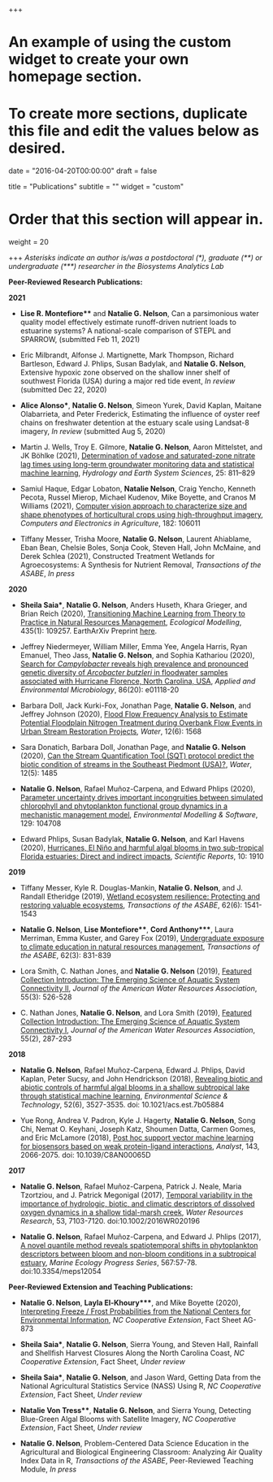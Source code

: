 +++
# An example of using the custom widget to create your own homepage section.
# To create more sections, duplicate this file and edit the values below as desired.

date = "2016-04-20T00:00:00"
draft = false

title = "Publications"
subtitle = ""
widget = "custom"

# Order that this section will appear in.
weight = 20

+++
*Asterisks indicate an author is/was a postdoctoral (&#42;), graduate (&#42;&#42;) or undergraduate (&#42;&#42;&#42;) researcher in the Biosystems Analytics Lab*  

**Peer-Reviewed Research Publications:**  

**2021**

- **Lise R. Montefiore&#42;&#42;** and **Natalie G. Nelson**, Can a parsimonious water quality model effectively estimate runoff-driven nutrient loads to estuarine systems? A national-scale comparison of STEPL and SPARROW, (submitted Feb 11, 2021)  

- Eric Milbrandt, Alfonse J. Martignette, Mark Thompson, Richard Bartleson, Edward J. Phlips, Susan Badylak, and **Natalie G. Nelson**, Extensive hypoxic zone observed on the shallow inner shelf of southwest Florida (USA) during a major red tide event, *In review* (submitted Dec 22, 2020)  

- **Alice Alonso&#42;**, **Natalie G. Nelson**, Simeon Yurek, David Kaplan, Maitane Olabarrieta, and Peter Frederick, Estimating the influence of oyster reef chains on freshwater detention at the estuary scale using Landsat-8 imagery, *In review* (submitted Aug 5, 2020)  

- Martin J. Wells, Troy E. Gilmore, **Natalie G. Nelson**, Aaron Mittelstet, and JK Böhlke (2021), [Determination of vadose and saturated-zone nitrate lag times using long-term groundwater monitoring data and statistical machine learning](https://hess.copernicus.org/articles/25/811/2021/), *Hydrology and Earth System Sciences*, 25: 811–829

- Samiul Haque, Edgar Lobaton, **Natalie Nelson**, Craig Yencho, Kenneth Pecota, Russel Mierop, Michael Kudenov, Mike Boyette, and Cranos M Williams (2021), [Computer vision approach to characterize size and shape phenotypes of  horticultural crops using high-throughput imagery](https://doi.org/10.1016/j.compag.2021.106011), *Computers and Electronics in Agriculture*, 182: 106011  

- Tiffany Messer, Trisha Moore, **Natalie G. Nelson**, Laurent Ahiablame, Eban Bean, Chelsie Boles, Sonja Cook, Steven Hall, John McMaine, and Derek Schlea (2021), Constructed Treatment Wetlands for Agroecosystems: A Synthesis for Nutrient Removal, *Transactions of the ASABE*, *In press*

**2020**  

- **Sheila Saia&#42;**, **Natalie G. Nelson**, Anders Huseth, Khara Grieger, and Brian Reich (2020), [Transitioning Machine Learning from Theory to Practice in Natural Resources Management](https://doi.org/10.1016/j.ecolmodel.2020.109257), *Ecological Modelling*, 435(1): 109257. EarthArXiv Preprint [here](https://doi.org/10.31223/X5D01H).   

- Jeffrey Niedermeyer, William Miller, Emma Yee, Angela Harris, Ryan Emanuel, Theo Jass, **Natalie G. Nelson**, and Sophia Kathariou (2020), [Search for *Campylobacter* reveals high prevalence and pronounced genetic diversity of *Arcobacter butzleri* in floodwater samples associated with Hurricane Florence, North Carolina, USA](https://doi.org/10.1128/AEM.01118-20), *Applied and Environmental Microbiology*, 86(20): e01118-20

- Barbara Doll, Jack Kurki-Fox, Jonathan Page, **Natalie G. Nelson**, and Jeffrey Johnson (2020), [Flood Flow Frequency Analysis to Estimate Potential Floodplain Nitrogen Treatment during Overbank Flow Events in Urban Stream Restoration Projects](https://www.mdpi.com/2073-4441/12/6/1568), *Water*, 12(6): 1568  

- Sara Donatich, Barbara Doll, Jonathan Page, and **Natalie G. Nelson** (2020), [Can the Stream Quantification Tool (SQT) protocol predict the biotic condition
of streams in the Southeast Piedmont (USA)?](https://doi.org/10.3390/w12051485), *Water*, 12(5): 1485  

- **Natalie G. Nelson**, Rafael Muñoz-Carpena, and Edward Phlips (2020), [Parameter uncertainty drives important incongruities between simulated chlorophyll and phytoplankton functional group dynamics in a mechanistic management model](https://www.sciencedirect.com/science/article/pii/S1364815219310047), *Environmental Modelling & Software*, 129: 104708

- Edward Phlips, Susan Badylak, **Natalie G. Nelson**, and Karl Havens (2020), [Hurricanes, El Niño and harmful algal blooms in two sub-tropical Florida estuaries: Direct and indirect impacts](https://www.nature.com/articles/s41598-020-58771-4), *Scientific Reports*, 10: 1910  

**2019**

- Tiffany Messer, Kyle R. Douglas-Mankin, **Natalie G. Nelson**, and J. Randall Etheridge (2019), [Wetland ecosystem resilience: Protecting and restoring valuable ecosystems](https://elibrary.asabe.org/abstract.asp?aid=50870), *Transactions of the ASABE*, 62(6): 1541-1543  

- **Natalie G. Nelson**, **Lise Montefiore&#42;&#42;**, **Cord Anthony&#42;&#42;&#42;**, Laura Merriman, Emma Kuster, and Garey Fox (2019), [Undergraduate exposure to climate education in natural resources management](https://elibrary.asabe.org/abstract.asp?aid=50209), *Transactions of the ASABE*, 62(3): 831-839

- Lora Smith, C. Nathan Jones, and **Natalie G. Nelson** (2019), [Featured Collection Introduction: The Emerging Science of Aquatic System Connectivity II](https://onlinelibrary.wiley.com/doi/full/10.1111/1752-1688.12760), *Journal of the American Water Resources Association*, 55(3): 526-528

- C. Nathan Jones, **Natalie G. Nelson**, and Lora Smith (2019), [Featured Collection Introduction: The Emerging Science of Aquatic System Connectivity I](https://onlinelibrary.wiley.com/doi/full/10.1111/1752-1688.12739), *Journal of the American Water Resources Association*, 55(2), 287-293 

**2018**

- **Natalie G. Nelson**, Rafael Muñoz-Carpena, Edward J. Phlips, David Kaplan, Peter Sucsy, and John Hendrickson (2018), [Revealing biotic and abiotic controls of harmful algal blooms in a shallow subtropical lake through statistical machine learning](https://pubs.acs.org/doi/10.1021/acs.est.7b05884), *Environmental Science & Technology*, 52(6), 3527-3535. doi: 10.1021/acs.est.7b05884

- Yue Rong, Andrea V. Padron, Kyle J. Hagerty, **Natalie G. Nelson**, Song Chi, Nemat O. Keyhani, Joseph Katz, Shoumen Datta, Carmen Gomes, and Eric McLamore (2018), [Post hoc support vector machine learning for biosensors based on weak protein-ligand interactions](http://pubs.rsc.org/en/Content/ArticleLanding/2018/AN/C8AN00065D#!divAbstract), *Analyst*, 143, 2066-2075. doi: 10.1039/C8AN00065D

**2017**

- **Natalie G. Nelson**, Rafael Muñoz-Carpena, Patrick J. Neale, Maria Tzortziou, and J. Patrick Megonigal (2017), [Temporal variability in the importance of hydrologic, biotic, and climatic descriptors of dissolved oxygen dynamics in a shallow tidal-marsh creek](http://onlinelibrary.wiley.com/doi/10.1002/2016WR020196/abstract), *Water Resources Research*, 53, 7103-7120. doi:10.1002/2016WR020196  

- **Natalie G. Nelson**, Rafael Muñoz-Carpena, and Edward J. Phlips (2017), [A novel quantile method reveals spatiotemporal shifts in phytoplankton descriptors between bloom and non-bloom conditions in a subtropical estuary](http://www.int-res.com/abstracts/meps/v567/p57-78/), *Marine Ecology Progress Series*, 567:57-78. doi:10.3354/meps12054  

**Peer-Reviewed Extension and Teaching Publications:**  

- **Natalie G. Nelson**, **Layla El-Khoury&#42;&#42;&#42;**, and Mike Boyette (2020), [Interpreting Freeze / Frost Probabilities from the National Centers for Environmental Information](https://content.ces.ncsu.edu/interpreting-freezefrost-probabilities-from-the-national-centers-for-environmental-information), *NC Cooperative Extension*, Fact Sheet AG-873  

- **Sheila Saia&#42;**, **Natalie G. Nelson**, Sierra Young, and Steven Hall, Rainfall and Shellfish Harvest Closures Along the North Carolina Coast, *NC Cooperative Extension*, Fact Sheet, *Under review*  

- **Sheila Saia&#42;**, **Natalie G. Nelson**, and Jason Ward, Getting Data from the National Agricultural Statistics Service (NASS) Using R, *NC Cooperative Extension*, Fact Sheet, *Under review*  

- **Natalie Von Tress&#42;&#42;**, **Natalie G. Nelson**, and Sierra Young, Detecting Blue-Green Algal Blooms with Satellite Imagery, *NC Cooperative Extension*, Fact Sheet, *Under review*  

- **Natalie G. Nelson**, Problem-Centered Data Science Education in the Agricultural and Biological Engineering Classroom: Analyzing Air Quality Index Data in R, *Transactions of the ASABE*, Peer-Reviewed Teaching Module, *In press*  
